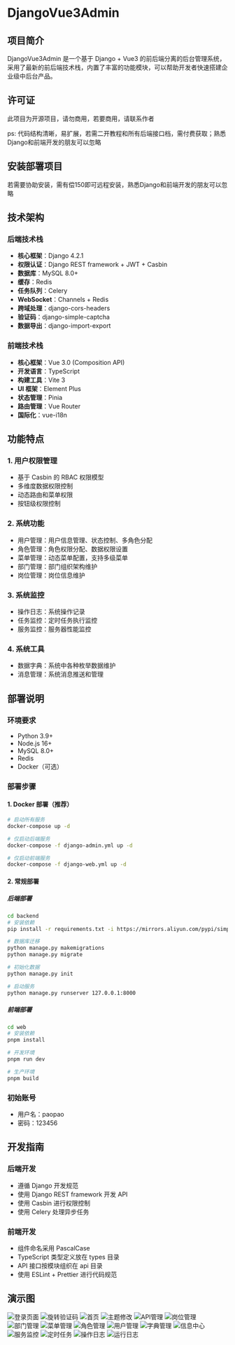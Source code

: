 
# DjangoVue3Admin

## 项目简介

DjangoVue3Admin 是一个基于 Django + Vue3 的前后端分离的后台管理系统，采用了最新的前后端技术栈，内置了丰富的功能模块，可以帮助开发者快速搭建企业级中后台产品。


## 许可证

此项目为开源项目，请勿商用，若要商用，请联系作者

ps: 代码结构清晰，易扩展，若需二开教程和所有后端接口档，需付费获取；熟悉Django和前端开发的朋友可以忽略

## 安装部署项目

若需要协助安装，需有偿150即可远程安装，熟悉Django和前端开发的朋友可以忽略

## 技术架构

### 后端技术栈

- **核心框架**：Django 4.2.1
- **权限认证**：Django REST framework + JWT + Casbin
- **数据库**：MySQL 8.0+
- **缓存**：Redis
- **任务队列**：Celery
- **WebSocket**：Channels + Redis
- **跨域处理**：django-cors-headers
- **验证码**：django-simple-captcha
- **数据导出**：django-import-export

### 前端技术栈

- **核心框架**：Vue 3.0 (Composition API)
- **开发语言**：TypeScript
- **构建工具**：Vite 3
- **UI 框架**：Element Plus
- **状态管理**：Pinia
- **路由管理**：Vue Router
- **国际化**：vue-i18n

## 功能特点

### 1. 用户权限管理
- 基于 Casbin 的 RBAC 权限模型
- 多维度数据权限控制
- 动态路由和菜单权限
- 按钮级权限控制

### 2. 系统功能
- 用户管理：用户信息管理、状态控制、多角色分配
- 角色管理：角色权限分配、数据权限设置
- 菜单管理：动态菜单配置，支持多级菜单
- 部门管理：部门组织架构维护
- 岗位管理：岗位信息维护

### 3. 系统监控
- 操作日志：系统操作记录
- 任务监控：定时任务执行监控
- 服务监控：服务器性能监控

### 4. 系统工具
- 数据字典：系统中各种枚举数据维护
- 消息管理：系统消息推送和管理

## 部署说明

### 环境要求
- Python 3.9+
- Node.js 16+
- MySQL 8.0+
- Redis
- Docker（可选）

### 部署步骤

#### 1. Docker 部署（推荐）

```bash
# 启动所有服务
docker-compose up -d

# 仅启动后端服务
docker-compose -f django-admin.yml up -d

# 仅启动前端服务
docker-compose -f django-web.yml up -d
```

#### 2. 常规部署

##### 后端部署
```bash
cd backend
# 安装依赖
pip install -r requirements.txt -i https://mirrors.aliyun.com/pypi/simple/

# 数据库迁移
python manage.py makemigrations
python manage.py migrate

# 初始化数据
python manage.py init

# 启动服务
python manage.py runserver 127.0.0.1:8000
```

##### 前端部署
```bash
cd web
# 安装依赖
pnpm install

# 开发环境
pnpm run dev

# 生产环境
pnpm build
```

### 初始账号
- 用户名：paopao
- 密码：123456

## 开发指南

### 后端开发
- 遵循 Django 开发规范
- 使用 Django REST framework 开发 API
- 使用 Casbin 进行权限控制
- 使用 Celery 处理异步任务

### 前端开发
- 组件命名采用 PascalCase
- TypeScript 类型定义放在 types 目录
- API 接口按模块组织在 api 目录
- 使用 ESLint + Prettier 进行代码规范

## 演示图

![登录页面](https://pic1.imgdb.cn/item/67d673c388c538a9b5bf3083.png)
![旋转验证码](https://pic1.imgdb.cn/item/67d673c488c538a9b5bf3089.png)
![首页](https://pic1.imgdb.cn/item/67d673c388c538a9b5bf3084.png)
![主题修改](https://pic1.imgdb.cn/item/67d673c488c538a9b5bf308c.png)
![API管理](https://pic1.imgdb.cn/item/67d673c488c538a9b5bf308a.png)
![岗位管理](https://pic1.imgdb.cn/item/67d673c388c538a9b5bf3086.png)
![部门管理](https://pic1.imgdb.cn/item/67d673c388c538a9b5bf3088.png)
![菜单管理](https://pic1.imgdb.cn/item/67d673c488c538a9b5bf308b.png)
![角色管理](https://pic1.imgdb.cn/item/67d673c388c538a9b5bf3085.png)
![用户管理](https://pic1.imgdb.cn/item/67d673c388c538a9b5bf3087.png)
![字典管理](https://pic1.imgdb.cn/item/67d673c488c538a9b5bf308d.png)
![信息中心](https://pic1.imgdb.cn/item/67d673c588c538a9b5bf308e.png)
![服务监控](https://pic1.imgdb.cn/item/67d673c588c538a9b5bf3090.png)
![定时任务](https://pic1.imgdb.cn/item/67d673c588c538a9b5bf308f.png)
![操作日志](https://pic1.imgdb.cn/item/67d673c588c538a9b5bf3091.png)
![运行日志](https://pic1.imgdb.cn/item/67d673c688c538a9b5bf3093.png)
